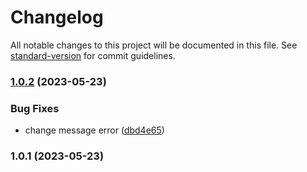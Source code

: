 # Changelog

All notable changes to this project will be documented in this file. See [standard-version](https://github.com/conventional-changelog/standard-version) for commit guidelines.

### [1.0.2](https://github.com/Palmieri31/Rental-Movie---Node/compare/v1.0.1...v1.0.2) (2023-05-23)


### Bug Fixes

* change message error ([dbd4e65](https://github.com/Palmieri31/Rental-Movie---Node/commit/dbd4e652d2e1c029cbb32367a4c77df043aabbe6))

### 1.0.1 (2023-05-23)
